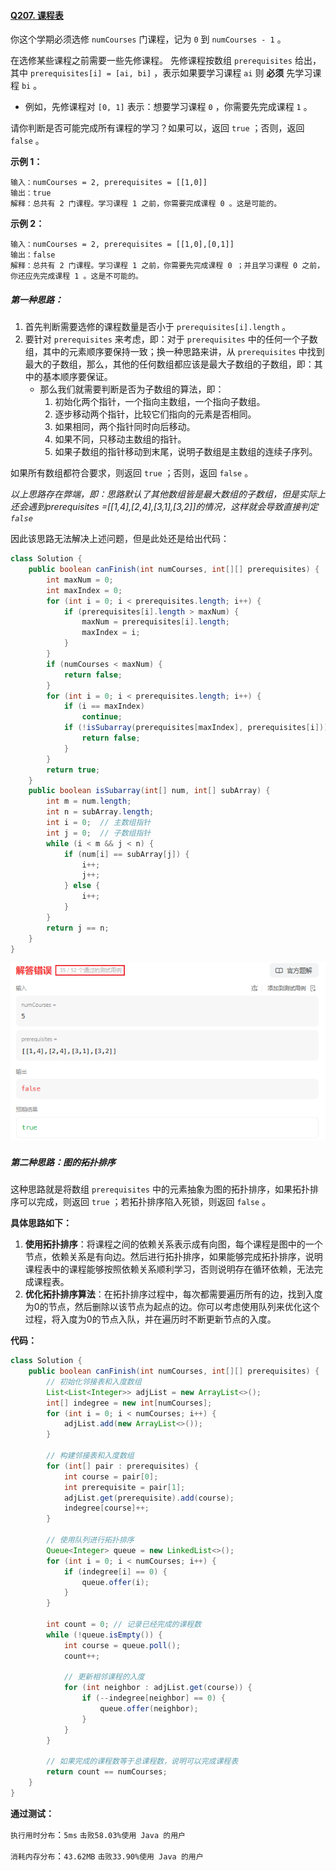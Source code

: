 #### [Q207. 课程表](https://leetcode.cn/problems/course-schedule/description/?envType=study-plan-v2&envId=top-100-liked)

你这个学期必须选修 `numCourses` 门课程，记为 `0` 到 `numCourses - 1` 。

在选修某些课程之前需要一些先修课程。 先修课程按数组 `prerequisites` 给出，其中 `prerequisites[i] = [ai, bi]` ，表示如果要学习课程 `ai` 则 **必须** 先学习课程 `bi` 。

- 例如，先修课程对 `[0, 1]` 表示：想要学习课程 `0` ，你需要先完成课程 `1` 。

请你判断是否可能完成所有课程的学习？如果可以，返回 `true` ；否则，返回 `false` 。



**示例 1：**

```
输入：numCourses = 2, prerequisites = [[1,0]]
输出：true
解释：总共有 2 门课程。学习课程 1 之前，你需要完成课程 0 。这是可能的。
```

**示例 2：**

```
输入：numCourses = 2, prerequisites = [[1,0],[0,1]]
输出：false
解释：总共有 2 门课程。学习课程 1 之前，你需要先完成课程 0 ；并且学习课程 0 之前，你还应先完成课程 1 。这是不可能的。
```



##### 第一种思路：

1. 首先判断需要选修的课程数量是否小于 `prerequisites[i].length` 。
2. 要针对 `prerequisites` 来考虑，即：对于 `prerequisites` 中的任何一个子数组，其中的元素顺序要保持一致；换一种思路来讲，从 `prerequisites` 中找到最大的子数组，那么，其他的任何数组都应该是最大子数组的子数组，即：其中的基本顺序要保证。
   - 那么我们就需要判断是否为子数组的算法，即：
     1. 初始化两个指针，一个指向主数组，一个指向子数组。
     2. 逐步移动两个指针，比较它们指向的元素是否相同。
     3. 如果相同，两个指针同时向后移动。
     4. 如果不同，只移动主数组的指针。
     5. 如果子数组的指针移动到末尾，说明子数组是主数组的连续子序列。

如果所有数组都符合要求，则返回 `true` ；否则，返回 `false` 。

*以上思路存在弊端，即：思路默认了其他数组皆是最大数组的子数组，但是实际上还会遇到prerequisites =[[1,4],[2,4],[3,1],[3,2]]的情况，这样就会导致直接判定 `false`*

因此该思路无法解决上述问题，但是此处还是给出代码：

```java
class Solution {
    public boolean canFinish(int numCourses, int[][] prerequisites) {
        int maxNum = 0;
        int maxIndex = 0;
        for (int i = 0; i < prerequisites.length; i++) {
            if (prerequisites[i].length > maxNum) {
                maxNum = prerequisites[i].length;
                maxIndex = i;
            }
        }
        if (numCourses < maxNum) {
            return false;
        }
        for (int i = 0; i < prerequisites.length; i++) {
            if (i == maxIndex)
                continue;
            if (!isSubarray(prerequisites[maxIndex], prerequisites[i])) {
                return false;
            }
        }
        return true;
    }
    public boolean isSubarray(int[] num, int[] subArray) {
        int m = num.length;
        int n = subArray.length;
        int i = 0;  // 主数组指针
        int j = 0;  // 子数组指针
        while (i < m && j < n) {
            if (num[i] == subArray[j]) {
                i++;
                j++;
            } else {
                i++;
            }
        }
        return j == n;
    }
}
```

![image-20240309190837290](./image-20240309190837290.png)



##### 第二种思路：图的拓扑排序

这种思路就是将数组 `prerequisites` 中的元素抽象为图的拓扑排序，如果拓扑排序可以完成，则返回 `true` ；若拓扑排序陷入死锁，则返回 `false` 。

**具体思路如下：**

1. **使用拓扑排序**：将课程之间的依赖关系表示成有向图，每个课程是图中的一个节点，依赖关系是有向边。然后进行拓扑排序，如果能够完成拓扑排序，说明课程表中的课程能够按照依赖关系顺利学习，否则说明存在循环依赖，无法完成课程表。
2. **优化拓扑排序算法**：在拓扑排序过程中，每次都需要遍历所有的边，找到入度为0的节点，然后删除以该节点为起点的边。你可以考虑使用队列来优化这个过程，将入度为0的节点入队，并在遍历时不断更新节点的入度。

**代码：**

```java
class Solution {
    public boolean canFinish(int numCourses, int[][] prerequisites) {
        // 初始化邻接表和入度数组
        List<List<Integer>> adjList = new ArrayList<>();
        int[] indegree = new int[numCourses];
        for (int i = 0; i < numCourses; i++) {
            adjList.add(new ArrayList<>());
        }

        // 构建邻接表和入度数组
        for (int[] pair : prerequisites) {
            int course = pair[0];
            int prerequisite = pair[1];
            adjList.get(prerequisite).add(course);
            indegree[course]++;
        }

        // 使用队列进行拓扑排序
        Queue<Integer> queue = new LinkedList<>();
        for (int i = 0; i < numCourses; i++) {
            if (indegree[i] == 0) {
                queue.offer(i);
            }
        }

        int count = 0; // 记录已经完成的课程数
        while (!queue.isEmpty()) {
            int course = queue.poll();
            count++;

            // 更新相邻课程的入度
            for (int neighbor : adjList.get(course)) {
                if (--indegree[neighbor] == 0) {
                    queue.offer(neighbor);
                }
            }
        }

        // 如果完成的课程数等于总课程数，说明可以完成课程表
        return count == numCourses;
    }
}
```

**通过测试：**

`执行用时分布`：`5ms`			`击败58.03%使用 Java 的用户`

`消耗内存分布`：`43.62MB`	`击败33.90%使用 Java 的用户`